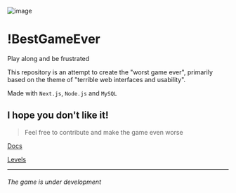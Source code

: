 ![image](https://github.com/geraldohomero/WorstGameEver/assets/70844369/2a85688f-a47e-483d-9934-04a43f8f0d6b)

# !BestGameEver
Play along and be frustrated

This repository is an attempt to create the "worst game ever", primarily based on the theme of "terrible web interfaces and usability".

Made with `Next.js`, `Node.js` and `MySQL`

## I hope you don't like it!

>Feel free to contribute and make the game even worse


[Docs](./docs/README.md)

[Levels](./docs/Levels/README.md)

---

###### The game is under development
